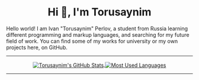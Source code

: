 <h1 align="center">Hi 👋, I'm Torusaynim</h1>

Hello world! I am Ivan "Torusaynim" Perlov, a student from Russia learning different programming and markup languages, and searching for my future field of work. You can find some of my works for university or my own projects here, on GitHub.

---

<p align="center">
  <a href="https://github.com/anuraghazra/github-readme-stats">
    <img src="https://github-readme-stats.vercel.app/api?username=Torusaynim&show_icons=true&include_all_commits=true&count_private=true&theme=vision-friendly-dark" align="center" alt="Torusaynim's GitHub Stats" />
    <img src="https://github-readme-stats.vercel.app/api/top-langs/?username=Torusaynim&layout=compact&theme=vision-friendly-dark" align="center" alt="Most Used Languages" />
  </a>
</p>

---

<!-- Here be Dragons -->

